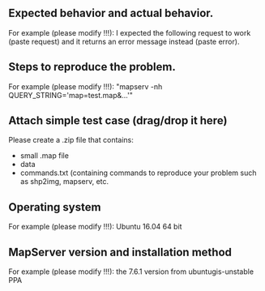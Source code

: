 <!--
IMPORTANT: Do NOT use GitHub to post any questions or support requests!
           They will be closed immediately and ignored.

Questions should go to the mapserver-user mailing list at
https://lists.osgeo.org/mailman/listinfo/mapserver-user
or other support forums. GitHub issues are for bug
reports and suggestions for new features.

The MapServer project is made of contributions from various individuals and
organizations, each with their own focus. The issue you are facing is
not necessarily in the priority list of those contributors and consequently
there is no guarantee that it will be addressed in a timely manner.
If this bug report or feature request is high-priority for you, and you
cannot address it yourself, we suggest engaging a MapServer developer or support
organisation (some of them listed at https://mapserver.org/community/service_providers.html)
and financially sponsoring a fix.

-->

## Expected behavior and actual behavior.

For example (please modify !!!): I expected the following request to work 
(paste request) and it returns an error message instead (paste error).

## Steps to reproduce the problem.

For example (please modify !!!): "mapserv -nh QUERY_STRING='map=test.map&...'"

## Attach simple test case (drag/drop it here)

Please create a .zip file that contains:
 - small .map file
 - data
 - commands.txt (containing commands to reproduce your problem such as 
   shp2img, mapserv, etc.

## Operating system

For example (please modify !!!): Ubuntu 16.04 64 bit

## MapServer version and installation method

For example (please modify !!!): the 7.6.1 version from ubuntugis-unstable PPA
